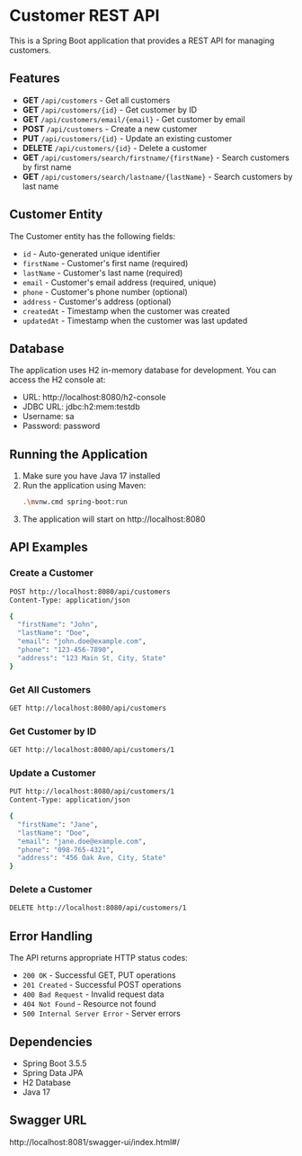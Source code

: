 # Customer REST API

This is a Spring Boot application that provides a REST API for managing customers.

## Features

- **GET** `/api/customers` - Get all customers
- **GET** `/api/customers/{id}` - Get customer by ID
- **GET** `/api/customers/email/{email}` - Get customer by email
- **POST** `/api/customers` - Create a new customer
- **PUT** `/api/customers/{id}` - Update an existing customer
- **DELETE** `/api/customers/{id}` - Delete a customer
- **GET** `/api/customers/search/firstname/{firstName}` - Search customers by first name
- **GET** `/api/customers/search/lastname/{lastName}` - Search customers by last name

## Customer Entity

The Customer entity has the following fields:
- `id` - Auto-generated unique identifier
- `firstName` - Customer's first name (required)
- `lastName` - Customer's last name (required)
- `email` - Customer's email address (required, unique)
- `phone` - Customer's phone number (optional)
- `address` - Customer's address (optional)
- `createdAt` - Timestamp when the customer was created
- `updatedAt` - Timestamp when the customer was last updated

## Database

The application uses H2 in-memory database for development. You can access the H2 console at:
- URL: http://localhost:8080/h2-console
- JDBC URL: jdbc:h2:mem:testdb
- Username: sa
- Password: password

## Running the Application

1. Make sure you have Java 17 installed
2. Run the application using Maven:
   ```bash
   .\mvnw.cmd spring-boot:run
   ```
3. The application will start on http://localhost:8080

## API Examples

### Create a Customer
```bash
POST http://localhost:8080/api/customers
Content-Type: application/json

{
  "firstName": "John",
  "lastName": "Doe",
  "email": "john.doe@example.com",
  "phone": "123-456-7890",
  "address": "123 Main St, City, State"
}
```

### Get All Customers
```bash
GET http://localhost:8080/api/customers
```

### Get Customer by ID
```bash
GET http://localhost:8080/api/customers/1
```

### Update a Customer
```bash
PUT http://localhost:8080/api/customers/1
Content-Type: application/json

{
  "firstName": "Jane",
  "lastName": "Doe",
  "email": "jane.doe@example.com",
  "phone": "098-765-4321",
  "address": "456 Oak Ave, City, State"
}
```

### Delete a Customer
```bash
DELETE http://localhost:8080/api/customers/1
```

## Error Handling

The API returns appropriate HTTP status codes:

- `200 OK` - Successful GET, PUT operations
- `201 Created` - Successful POST operations
- `400 Bad Request` - Invalid request data
- `404 Not Found` - Resource not found
- `500 Internal Server Error` - Server errors

## Dependencies

- Spring Boot 3.5.5
- Spring Data JPA
- H2 Database
- Java 17


## Swagger URL

http://localhost:8081/swagger-ui/index.html#/